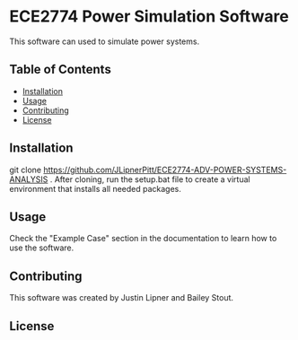 # ECE2774 Power Simulation Software

This software can used to simulate power systems.

## Table of Contents
- [Installation](#installation)
- [Usage](#usage)
- [Contributing](#contributing)
- [License](#license)

## Installation
git clone https://github.com/JLipnerPitt/ECE2774-ADV-POWER-SYSTEMS-ANALYSIS .
After cloning, run the setup.bat file to create a virtual environment that installs all needed packages.

## Usage
Check the "Example Case" section in the documentation to learn how to use the software.

## Contributing
This software was created by Justin Lipner and Bailey Stout.

## License
```bash